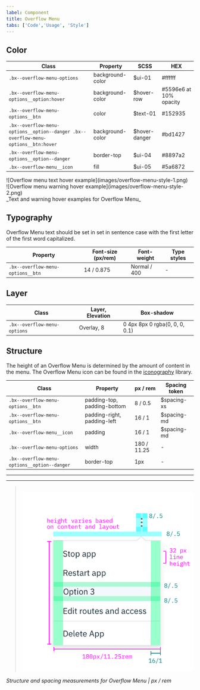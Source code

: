 ```yaml
---
label: Component
title: Overflow Menu
tabs: ['Code','Usage', 'Style']
---
```


## Color
| Class                                                                            | Property         | SCSS            | HEX     |
|----------------------------------------------------------------------------------|------------------|-----------------|---------|
|`.bx--overflow-menu-options`                                                      | background-color | $ui-01          | #ffffff |
|`.bx--overflow-menu-options__option:hover`                                        | background-color | $hover-row      | #5596e6 at 10% opacity |
|`.bx--overflow-menu-options__btn`                                                 | color            | $text-01        | #152935 |
|`.bx--overflow-menu-options__option--danger .bx--overflow-menu-options__btn:hover`| background-color | $hover-danger   | #bd1427 |
|`.bx--overflow-menu-options__option--danger`                                      | border-top       | $ui-04          | #8897a2 |
|`.bx--overflow-menu__icon`                                                        | fill             | $ui-05          | #5a6872 |


<div data-insert-component="ImageGrid">
  <div>
    ![Overflow menu text hover example](images/overflow-menu-style-1.png)
  </div>
  <div>
    ![Overflow menu warning hover example](images/overflow-menu-style-2.png)
  </div>
</div>
_Text and warning hover examples for Overflow Menu_

## Typography

Overflow Menu text should be set in set in sentence case with the first letter of the first word capitalized.

| Property                         | Font-size (px/rem)| Font-weight  | Type styles |
|----------------------------------|-------------------|--------------|-------------|
| `.bx--overflow-menu-options__btn`| 14 / 0.875        | Normal / 400 | -           |


## Layer

| Class                        | Layer, Elevation | Box-shadow                      |
|------------------------------|------------------|---------------------------------|
| `.bx--overflow-menu-options` | Overlay, 8       | 0 4px 8px 0 rgba(0, 0, 0, 0.1)  |

## Structure

The height of an Overflow Menu is determined by the amount of content in the menu. The Overflow Menu icon can be found in the [iconography](/style/iconography/library) library.

| Class                                       | Property                    | px / rem    | Spacing token |
|---------------------------------------------|-----------------------------|-------------|---------------|
| `.bx--overflow-menu-options__btn`           | padding-top, padding-bottom | 8 / 0.5     | $spacing-xs   |
| `.bx--overflow-menu-options__btn`           | padding-right, padding-left | 16 / 1      | $spacing-md   |
| `.bx--overflow-menu__icon`                  | padding                     | 16 / 1      | $spacing-md   |
| `.bx--overflow-menu-options`                | width                       | 180 / 11.25 | - |
| `.bx--overflow-menu-options__option--danger`| border-top                  | 1px         | - |

---
***
> 
![Structure and spacing measurements for an overflow menu](images/overflow-menu-style-3.png)

_Structure and spacing measurements for Overflow Menu | px / rem_
